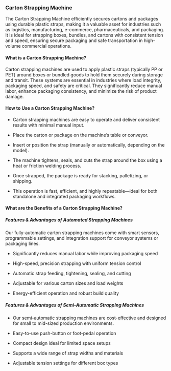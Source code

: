 ### Carton Strapping Machine

The Carton Strapping Machine efficiently secures cartons and packages using durable plastic straps, making it a valuable asset for industries such as logistics, manufacturing, e-commerce, pharmaceuticals, and packaging.
It is ideal for strapping boxes, bundles, and cartons with consistent tension and speed, ensuring secure packaging and safe transportation in high-volume commercial operations.

#### What is a Carton Strapping Machine?
Carton strapping machines are used to apply plastic straps (typically PP or PET) around boxes or bundled goods to hold them securely during storage and transit.
These systems are essential in industries where load integrity, packaging speed, and safety are critical.
They significantly reduce manual labor, enhance packaging consistency, and minimize the risk of product damage.

#### How to Use a Carton Strapping Machine?
- Carton strapping machines are easy to operate and deliver consistent results with minimal manual input.

- Place the carton or package on the machine’s table or conveyor.

- Insert or position the strap (manually or automatically, depending on the model).

- The machine tightens, seals, and cuts the strap around the box using a heat or friction welding process.

- Once strapped, the package is ready for stacking, palletizing, or shipping.

- This operation is fast, efficient, and highly repeatable—ideal for both standalone and integrated packaging workflows.

#### What are the Benefits of a Carton Strapping Machine?
##### Features & Advantages of Automated Strapping Machines

Our fully-automatic carton strapping machines come with smart sensors, programmable settings, and integration support for conveyor systems or packaging lines.

- Significantly reduces manual labor while improving packaging speed

- High-speed, precision strapping with uniform tension control

- Automatic strap feeding, tightening, sealing, and cutting

- Adjustable for various carton sizes and load weights

- Energy-efficient operation and robust build quality

##### Features & Advantages of Semi-Automatic Strapping Machines
- Our semi-automatic strapping machines are cost-effective and designed for small to mid-sized production environments.

- Easy-to-use push-button or foot-pedal operation

- Compact design ideal for limited space setups

- Supports a wide range of strap widths and materials

- Adjustable tension settings for different box types




